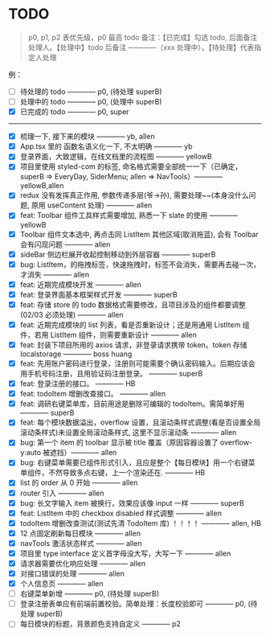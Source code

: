 # TODO

> p0, p1, p2 表优先级，p0 最高
> todo 备注：【已完成】勾选 todo, 后面备注处理人。【处理中】todo 后备注 ————（xxx 处理中）。【待处理】代表指定人处理

例：

- [ ] 待处理的 todo ———— p0, (待处理 superB)
- [ ] 处理中的 todo ———— p0, (处理中 superB)
- [x] 已完成的 todo ———— p0, super

---

- [x] 梳理一下, 接下来的模块 ———— yb, allen
- [x] App.tsx 里的 函数名语义化一下, 不太明确 ———— yb
- [x] 登录界面，大致逻辑，在线文档里的流程图 ———— yellowB
- [x] 项目里使用 styled-com 的标签, 命名格式需要全部统一一下（已确定，superB => EveryDay, SiderMenu; allen => NavTools）———— yellowB,allen
- [x] redux 没有发挥真正作用, 参数传递多层(爷->孙), 需要处理~~(本身没什么问题, 原用 useContent 处理) ———— allen
- [x] feat: Toolbar 组件工具样式需要增加, 熟悉一下 slate 的使用 ———— yellowB
- [x] Toolbar 组件文本选中, 再点击同 ListItem 其他区域(取消拖蓝), 会有 Toolbar 会有闪现问题 ———— allen
- [x] sideBar 侧边栏展开收起控制移动到外层容器 ———— superB
- [x] bug: ListItem，的拖拽标签，快速拖拽时，标签不会消失，需要再去碰一次，才消失 ———— allen
- [x] feat: 近期完成模块开发 ———— allen
- [x] feat: 登录界面基本框架样式开发 ———— superB
- [x] feat: 存储 store 的 todo 数据格式需要修改，且项目涉及的组件都要调整(02/03 必须处理) ———— allen
- [x] feat: 近期完成模块的 list 列表，看是否重新设计；还是用通用 ListItem 组件，若用 ListItem 组件，则需要重新设计 ———— allen
- [x] feat: 封装下项目所用的 axios 请求，非登录请求携带 token。token 存储 localstorage ———— boss huang
- [x] feat: 先用账户密码进行登录，注册则可能需要个确认密码输入。后期应该会用手机号码注册，且用验证码注册登录。 ———— superB
- [x] feat: 登录注册的接口。 ———— HB
- [x] feat: todoItem 增删改查接口。 ———— allen
- [x] feat: 调研右键菜单库，目前用途是删除可编辑的 todoItem。需简单好用 ———— superB
- [x] feat: 每个模块数据溢出，overflow 设置，且滚动条样式调整(看是否设置全局滚动条样式)未设置全局滚动条样式, 这里不显示滚动条 ———— allen
- [x] bug: 第一个 item 的 toolbar 显示被 title 覆盖（原因容器设置了 overflow-y:auto 被遮挡）———— allen
- [x] bug: 右键菜单需要已组件形式引入，且应是整个【每日模块】用一个右键菜单组件，不然导致多点右键，上一个渲染还在. ———— HB
- [x] list 的 order 从 0 开始 ———— allen
- [x] router 引入 ———— allen
- [x] bug: 长文字输入 item 被换行，效果应该像 input 一样 ———— superB
- [x] feat: ListItem 中的 checkbox disabled 样式调整 ———— allen
- [x] todoItem 增删改查测试(测试先清 TodoItem 库) ！！！！ ———— allen, HB
- [x] 12 点固定刷新每日模块 ———— allen
- [x] navTools 激活状态样式 ———— allen
- [x] 项目里 type interface 定义首字母没大写，大写一下 ———— allen
- [x] 请求器需要优化响应处理 ———— allen
- [x] 对接口错误的处理 ———— allen
- [x] 个人信息页 ———— allen
- [ ] 右键菜单新增 ———— p0, (待处理 superB)
- [ ] 登录注册表单应有前端前置校验。简单处理：长度校验即可 ———— p0, (待处理 superB)
- [ ] 每日模块的标题，背景颜色支持自定义 ———— p2
